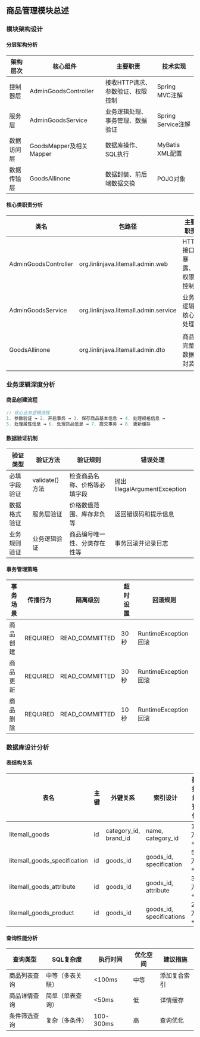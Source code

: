 ## 商品管理模块总述

### 模块架构设计

#### 分层架构分析
| 架构层次 | 核心组件 | 主要职责 | 技术实现 |
|---------|---------|---------|---------|
| 控制器层 | AdminGoodsController | 接收HTTP请求、参数验证、权限控制 | Spring MVC注解 |
| 服务层 | AdminGoodsService | 业务逻辑处理、事务管理、数据验证 | Spring Service注解 |
| 数据访问层 | GoodsMapper及相关Mapper | 数据库操作、SQL执行 | MyBatis XML配置 |
| 数据传输层 | GoodsAllinone | 数据封装、前后端数据交换 | POJO对象 |

#### 核心类职责分析
| 类名 | 包路径 | 主要职责 | 关键方法 |
|------|-------|---------|---------|
| AdminGoodsController | org.linlinjava.litemall.admin.web | HTTP接口暴露、权限控制 | list(), create(), update(), delete(), detail(), list2() |
| AdminGoodsService | org.linlinjava.litemall.admin.service | 业务逻辑核心处理 | validate(), update(), delete(), create(), list2(), detail() |
| GoodsAllinone | org.linlinjava.litemall.admin.dto | 商品完整数据封装 | getGoods(), setGoods(), getSpecifications(), setSpecifications()等 |

### 业务逻辑深度分析

#### 商品创建流程
```java
// 核心业务逻辑流程
1. 参数验证 → 2. 开启事务 → 3. 保存商品基本信息 → 4. 处理规格信息 → 
5. 处理属性信息 → 6. 处理货品信息 → 7. 提交事务 → 8. 更新缓存
```

#### 数据验证机制
| 验证类型 | 验证方法 | 验证规则 | 错误处理 |
|---------|---------|---------|---------|
| 必填字段验证 | validate()方法 | 检查商品名称、价格等必填字段 | 抛出IllegalArgumentException |
| 数据格式验证 | 服务层验证 | 价格数值范围、库存非负等 | 返回错误码和提示信息 |
| 业务规则验证 | 业务逻辑验证 | 商品编号唯一性、分类存在性等 | 事务回滚并记录日志 |

#### 事务管理策略
| 事务场景 | 传播行为 | 隔离级别 | 超时设置 | 回滚规则 |
|---------|---------|---------|---------|---------|
| 商品创建 | REQUIRED | READ_COMMITTED | 30秒 | RuntimeException回滚 |
| 商品更新 | REQUIRED | READ_COMMITTED | 30秒 | RuntimeException回滚 |
| 商品删除 | REQUIRED | READ_COMMITTED | 10秒 | RuntimeException回滚 |

### 数据库设计分析

#### 表结构关系
| 表名 | 主键 | 外键关系 | 索引设计 | 数据量预估 |
|------|-----|---------|---------|-----------|
| litemall_goods | id | category_id, brand_id | name, category_id | 10万+ |
| litemall_goods_specification | id | goods_id | goods_id, specification | 50万+ |
| litemall_goods_attribute | id | goods_id | goods_id, attribute | 30万+ |
| litemall_goods_product | id | goods_id | goods_id, specifications | 20万+ |

#### 查询性能分析
| 查询类型 | SQL复杂度 | 执行时间 | 优化空间 | 建议措施 |
|---------|----------|---------|---------|---------|
| 商品列表查询 | 中等（多表关联） | <100ms | 中等 | 添加复合索引 |
| 商品详情查询 | 简单（单表查询） | <50ms | 低 | 详情缓存 |
| 条件筛选查询 | 复杂（多条件） | 100-300ms | 高 | 查询优化 |

